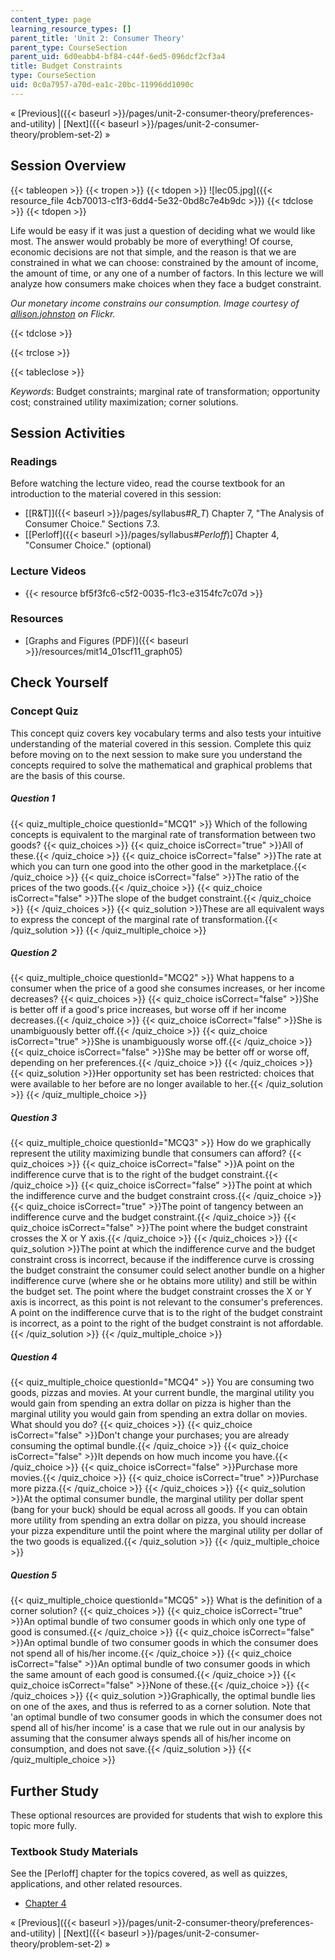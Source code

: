 ```yaml
---
content_type: page
learning_resource_types: []
parent_title: 'Unit 2: Consumer Theory'
parent_type: CourseSection
parent_uid: 6d0eabb4-bf84-c44f-6ed5-096dcf2cf3a4
title: Budget Constraints
type: CourseSection
uid: 0c0a7957-a70d-ea1c-20bc-11996dd1090c
---
```


« [Previous]({{< baseurl >}}/pages/unit-2-consumer-theory/preferences-and-utility) | [Next]({{< baseurl >}}/pages/unit-2-consumer-theory/problem-set-2) »

Session Overview
----------------

{{< tableopen >}}
{{< tropen >}}
{{< tdopen >}}
![lec05.jpg]({{< resource_file 4cb70013-c1f3-6dd4-5e32-0bd8c7e4b9dc >}})
{{< tdclose >}}
{{< tdopen >}}


Life would be easy if it was just a question of deciding what we would like most. The answer would probably be more of everything! Of course, economic decisions are not that simple, and the reason is that we are constrained in what we can choose: constrained by the amount of income, the amount of time, or any one of a number of factors. In this lecture we will analyze how consumers make choices when they face a budget constraint.

_Our monetary income constrains our consumption. Image courtesy of_ [_allison.johnston_](http://www.flickr.com/photos/allisonjohnstonn/6332964795/in/photostream/) _on Flickr._


{{< tdclose >}}

{{< trclose >}}

{{< tableclose >}}

_Keywords_: Budget constraints; marginal rate of transformation; opportunity cost; constrained utility maximization; corner solutions.

Session Activities
------------------

### Readings

Before watching the lecture video, read the course textbook for an introduction to the material covered in this session:

*   [\[R&T\]]({{< baseurl >}}/pages/syllabus#_R_T_) Chapter 7, "The Analysis of Consumer Choice." Sections 7.3.
*   \[[Perloff]({{< baseurl >}}/pages/syllabus#_Perloff_)\] Chapter 4, "Consumer Choice." (optional)

### Lecture Videos

*   {{< resource bf5f3fc6-c5f2-0035-f1c3-e3154fc7c07d >}}

### Resources

*   [Graphs and Figures (PDF)]({{< baseurl >}}/resources/mit14_01scf11_graph05)

Check Yourself
--------------

### Concept Quiz

This concept quiz covers key vocabulary terms and also tests your intuitive understanding of the material covered in this session. Complete this quiz before moving on to the next session to make sure you understand the concepts required to solve the mathematical and graphical problems that are the basis of this course.

##### Question 1
 {{< quiz_multiple_choice questionId="MCQ1" >}} Which of the following concepts is equivalent to the marginal rate of transformation between two goods? {{< quiz_choices >}} {{< quiz_choice isCorrect="true" >}}All of these.{{< /quiz_choice >}} {{< quiz_choice isCorrect="false" >}}The rate at which you can turn one good into the other good in the marketplace.{{< /quiz_choice >}} {{< quiz_choice isCorrect="false" >}}The ratio of the prices of the two goods.{{< /quiz_choice >}} {{< quiz_choice isCorrect="false" >}}The slope of the budget constraint.{{< /quiz_choice >}} {{< /quiz_choices >}} {{< quiz_solution >}}These are all equivalent ways to express the concept of the marginal rate of transformation.{{< /quiz_solution >}} {{< /quiz_multiple_choice >}}
##### Question 2
 {{< quiz_multiple_choice questionId="MCQ2" >}} What happens to a consumer when the price of a good she consumes increases, or her income decreases? {{< quiz_choices >}} {{< quiz_choice isCorrect="false" >}}She is better off if a good's price increases, but worse off if her income decreases.{{< /quiz_choice >}} {{< quiz_choice isCorrect="false" >}}She is unambiguously better off.{{< /quiz_choice >}} {{< quiz_choice isCorrect="true" >}}She is unambiguously worse off.{{< /quiz_choice >}} {{< quiz_choice isCorrect="false" >}}She may be better off or worse off, depending on her preferences.{{< /quiz_choice >}} {{< /quiz_choices >}} {{< quiz_solution >}}Her opportunity set has been restricted: choices that were available to her before are no longer available to her.{{< /quiz_solution >}} {{< /quiz_multiple_choice >}}
##### Question 3
 {{< quiz_multiple_choice questionId="MCQ3" >}} How do we graphically represent the utility maximizing bundle that consumers can afford? {{< quiz_choices >}} {{< quiz_choice isCorrect="false" >}}A point on the indifference curve that is to the right of the budget constraint.{{< /quiz_choice >}} {{< quiz_choice isCorrect="false" >}}The point at which the indifference curve and the budget constraint cross.{{< /quiz_choice >}} {{< quiz_choice isCorrect="true" >}}The point of tangency between an indifference curve and the budget constraint.{{< /quiz_choice >}} {{< quiz_choice isCorrect="false" >}}The point where the budget constraint crosses the X or Y axis.{{< /quiz_choice >}} {{< /quiz_choices >}} {{< quiz_solution >}}The point at which the indifference curve and the budget constraint cross is incorrect, because if the indifference curve is crossing the budget constraint the consumer could select another bundle on a higher indifference curve (where she or he obtains more utility) and still be within the budget set. The point where the budget constraint crosses the X or Y axis is incorrect, as this point is not relevant to the consumer's preferences. A point on the indifference curve that is to the right of the budget constraint is incorrect, as a point to the right of the budget constraint is not affordable.{{< /quiz_solution >}} {{< /quiz_multiple_choice >}}
##### Question 4
 {{< quiz_multiple_choice questionId="MCQ4" >}} You are consuming two goods, pizzas and movies. At your current bundle, the marginal utility you would gain from spending an extra dollar on pizza is higher than the marginal utility you would gain from spending an extra dollar on movies. What should you do? {{< quiz_choices >}} {{< quiz_choice isCorrect="false" >}}Don't change your purchases; you are already consuming the optimal bundle.{{< /quiz_choice >}} {{< quiz_choice isCorrect="false" >}}It depends on how much income you have.{{< /quiz_choice >}} {{< quiz_choice isCorrect="false" >}}Purchase more movies.{{< /quiz_choice >}} {{< quiz_choice isCorrect="true" >}}Purchase more pizza.{{< /quiz_choice >}} {{< /quiz_choices >}} {{< quiz_solution >}}At the optimal consumer bundle, the marginal utility per dollar spent (bang for your buck) should be equal across all goods. If you can obtain more utility from spending an extra dollar on pizza, you should increase your pizza expenditure until the point where the marginal utility per dollar of the two goods is equalized.{{< /quiz_solution >}} {{< /quiz_multiple_choice >}}
##### Question 5
 {{< quiz_multiple_choice questionId="MCQ5" >}} What is the definition of a corner solution? {{< quiz_choices >}} {{< quiz_choice isCorrect="true" >}}An optimal bundle of two consumer goods in which only one type of good is consumed.{{< /quiz_choice >}} {{< quiz_choice isCorrect="false" >}}An optimal bundle of two consumer goods in which the consumer does not spend all of his/her income.{{< /quiz_choice >}} {{< quiz_choice isCorrect="false" >}}An optimal bundle of two consumer goods in which the same amount of each good is consumed.{{< /quiz_choice >}} {{< quiz_choice isCorrect="false" >}}None of these.{{< /quiz_choice >}} {{< /quiz_choices >}} {{< quiz_solution >}}Graphically, the optimal bundle lies on one of the axes, and thus is referred to as a corner solution. Note that 'an optimal bundle of two consumer goods in which the consumer does not spend all of his/her income' is a case that we rule out in our analysis by assuming that the consumer always spends all of his/her income on consumption, and does not save.{{< /quiz_solution >}} {{< /quiz_multiple_choice >}}

Further Study
-------------

These optional resources are provided for students that wish to explore this topic more fully.

### Textbook Study Materials

See the \[Perloff\] chapter for the topics covered, as well as quizzes, applications, and other related resources.

*   [Chapter 4](http://faculty.bcitbusiness.ca/KevinW/6500/Perloff/04M_Perloff_8008884_02_Micro_C04.pdf)

« [Previous]({{< baseurl >}}/pages/unit-2-consumer-theory/preferences-and-utility) | [Next]({{< baseurl >}}/pages/unit-2-consumer-theory/problem-set-2) »